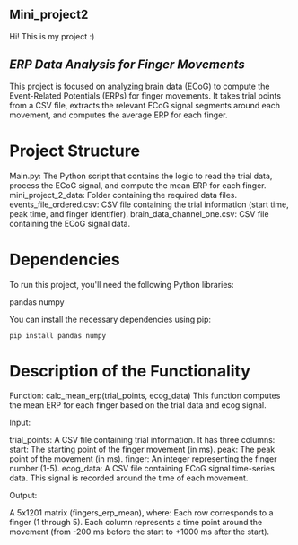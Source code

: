 ## Mini_project2

Hi! This is my project :)

## *ERP Data Analysis for Finger Movements*
  This project is focused on analyzing brain data (ECoG) to compute the Event-Related Potentials (ERPs) for finger movements. It takes trial points from a CSV file, extracts the relevant ECoG signal segments        around each movement, and computes the average ERP for each finger.

# Project Structure
  Main.py: The Python script that contains the logic to read the trial data, process the ECoG signal, and compute the mean ERP for each finger.
  mini_project_2_data: Folder containing the required data files.
  events_file_ordered.csv: CSV file containing the trial information (start time, peak time, and finger identifier).
  brain_data_channel_one.csv: CSV file containing the ECoG signal data.

# Dependencies
  To run this project, you'll need the following Python libraries:
  
  pandas
  numpy
  
  You can install the necessary dependencies using pip:
  
    pip install pandas numpy

# Description of the Functionality
  Function: calc_mean_erp(trial_points, ecog_data)
  This function computes the mean ERP for each finger based on the trial data and ecog signal.

  Input:
  
  trial_points: A CSV file containing trial information. It has three columns:
  start: The starting point of the finger movement (in ms).
  peak: The peak point of the movement (in ms).
  finger: An integer representing the finger number (1-5).
  ecog_data: A CSV file containing ECoG signal time-series data. This signal is recorded around the time of each movement.
  
  Output:
  
  A 5x1201 matrix (fingers_erp_mean), where:
  Each row corresponds to a finger (1 through 5).
  Each column represents a time point around the movement (from -200 ms before the start to +1000 ms after the start).

